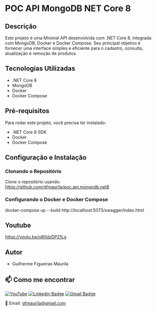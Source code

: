 # POC API MongoDB NET Core 8

## Descrição
Este projeto é uma Minimal API desenvolvida com .NET Core 8, integrada com MongoDB, Docker e Docker Compose. Seu principal objetivo é fornecer uma interface simples e eficiente para o cadastro, consulta, atualização e remoção de produtos.

## Tecnologias Utilizadas
- .NET Core 8
- MongoDB
- Docker
- Docker Compose

## Pré-requisitos
Para rodar este projeto, você precisa ter instalado:
- .NET Core 8 SDK
- Docker
- Docker Compose

## Configuração e Instalação

### Clonando o Repositório
Clone o repositório usando: https://github.com/gfmaurila/poc.api.mongodb.net8

### Configurando o Docker e Docker Compose
docker-compose up --build
http://localhost:5073/swagger/index.html

## Youtube
https://youtu.be/o80dzDP21Lg

## Autor

- Guilherme Figueiras Maurila

## 📫 Como me encontrar
[![YouTube](https://img.shields.io/badge/YouTube-FF0000?style=for-the-badge&logo=youtube&logoColor=white)](https://www.youtube.com/channel/UCjy19AugQHIhyE0Nv558jcQ)
[![Linkedin Badge](https://img.shields.io/badge/-Guilherme_Figueiras_Maurila-blue?style=flat-square&logo=Linkedin&logoColor=white&link=https://www.linkedin.com/in/guilherme-maurila)](https://www.linkedin.com/in/guilherme-maurila)
[![Gmail Badge](https://img.shields.io/badge/-gfmaurila@gmail.com-c14438?style=flat-square&logo=Gmail&logoColor=white&link=mailto:gfmaurila@gmail.com)](mailto:gfmaurila@gmail.com)

📧 Email: gfmaurila@gmail.com

